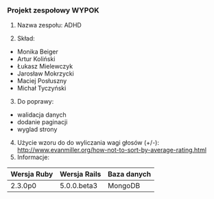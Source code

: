 ### Projekt zespołowy WYPOK
1. Nazwa zespołu: ADHD
 
2. Skład:
 - Monika Beiger
 - Artur Koliński
 - Łukasz Mielewczyk
 - Jarosław Mokrzycki
 - Maciej Posłuszny
 - Michał Tyczyński
 
3. Do poprawy:
 - walidacja danych
 - dodanie paginacji
 - wyglad strony 

4. Użycie wzoru do do wyliczania wagi głosów (+/-):
http://www.evanmiller.org/how-not-to-sort-by-average-rating.html
5. Informacje:
 
|Wersja Ruby|Wersja Rails|Baza danych|
|---|---|---|
|2.3.0p0|5.0.0.beta3|MongoDB|

